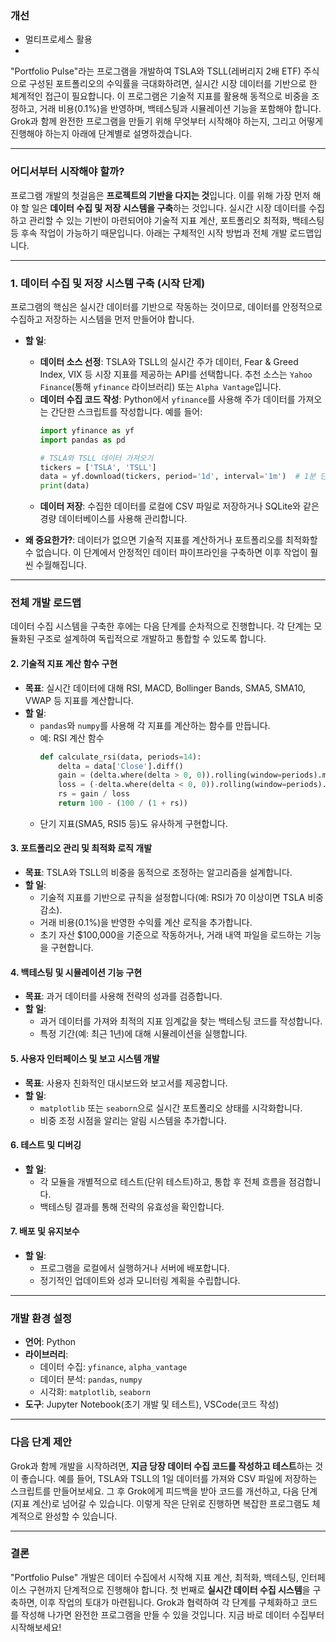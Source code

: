 ### 개선
- 멀티프로세스 활용
- 

"Portfolio Pulse"라는 프로그램을 개발하여 TSLA와 TSLL(레버리지 2배 ETF) 주식으로 구성된 포트폴리오의 수익률을 극대화하려면, 실시간 시장 데이터를 기반으로 한 체계적인 접근이 필요합니다. 이 프로그램은 기술적 지표를 활용해 동적으로 비중을 조정하고, 거래 비용(0.1%)을 반영하며, 백테스팅과 시뮬레이션 기능을 포함해야 합니다. Grok과 함께 완전한 프로그램을 만들기 위해 무엇부터 시작해야 하는지, 그리고 어떻게 진행해야 하는지 아래에 단계별로 설명하겠습니다.

---

### 어디서부터 시작해야 할까?
프로그램 개발의 첫걸음은 **프로젝트의 기반을 다지는 것**입니다. 이를 위해 가장 먼저 해야 할 일은 **데이터 수집 및 저장 시스템을 구축**하는 것입니다. 실시간 시장 데이터를 수집하고 관리할 수 있는 기반이 마련되어야 기술적 지표 계산, 포트폴리오 최적화, 백테스팅 등 후속 작업이 가능하기 때문입니다. 아래는 구체적인 시작 방법과 전체 개발 로드맵입니다.

---

### 1. 데이터 수집 및 저장 시스템 구축 (시작 단계)
프로그램의 핵심은 실시간 데이터를 기반으로 작동하는 것이므로, 데이터를 안정적으로 수집하고 저장하는 시스템을 먼저 만들어야 합니다.

- **할 일**:
  - **데이터 소스 선정**: TSLA와 TSLL의 실시간 주가 데이터, Fear & Greed Index, VIX 등 시장 지표를 제공하는 API를 선택합니다. 추천 소스는 `Yahoo Finance`(통해 `yfinance` 라이브러리) 또는 `Alpha Vantage`입니다.
  - **데이터 수집 코드 작성**: Python에서 `yfinance`를 사용해 주가 데이터를 가져오는 간단한 스크립트를 작성합니다. 예를 들어:
    ```python
    import yfinance as yf
    import pandas as pd

    # TSLA와 TSLL 데이터 가져오기
    tickers = ['TSLA', 'TSLL']
    data = yf.download(tickers, period='1d', interval='1m')  # 1분 단위 실시간 데이터
    print(data)
    ```
  - **데이터 저장**: 수집한 데이터를 로컬에 CSV 파일로 저장하거나 SQLite와 같은 경량 데이터베이스를 사용해 관리합니다.

- **왜 중요한가?**: 데이터가 없으면 기술적 지표를 계산하거나 포트폴리오를 최적화할 수 없습니다. 이 단계에서 안정적인 데이터 파이프라인을 구축하면 이후 작업이 훨씬 수월해집니다.

---

### 전체 개발 로드맵
데이터 수집 시스템을 구축한 후에는 다음 단계를 순차적으로 진행합니다. 각 단계는 모듈화된 구조로 설계하여 독립적으로 개발하고 통합할 수 있도록 합니다.

#### 2. 기술적 지표 계산 함수 구현
- **목표**: 실시간 데이터에 대해 RSI, MACD, Bollinger Bands, SMA5, SMA10, VWAP 등 지표를 계산합니다.
- **할 일**:
  - `pandas`와 `numpy`를 사용해 각 지표를 계산하는 함수를 만듭니다.
  - 예: RSI 계산 함수
    ```python
    def calculate_rsi(data, periods=14):
        delta = data['Close'].diff()
        gain = (delta.where(delta > 0, 0)).rolling(window=periods).mean()
        loss = (-delta.where(delta < 0, 0)).rolling(window=periods).mean()
        rs = gain / loss
        return 100 - (100 / (1 + rs))
    ```
  - 단기 지표(SMA5, RSI5 등)도 유사하게 구현합니다.

#### 3. 포트폴리오 관리 및 최적화 로직 개발
- **목표**: TSLA와 TSLL의 비중을 동적으로 조정하는 알고리즘을 설계합니다.
- **할 일**:
  - 기술적 지표를 기반으로 규칙을 설정합니다(예: RSI가 70 이상이면 TSLA 비중 감소).
  - 거래 비용(0.1%)을 반영한 수익률 계산 로직을 추가합니다.
  - 초기 자산 $100,000을 기준으로 작동하거나, 거래 내역 파일을 로드하는 기능을 구현합니다.

#### 4. 백테스팅 및 시뮬레이션 기능 구현
- **목표**: 과거 데이터를 사용해 전략의 성과를 검증합니다.
- **할 일**:
  - 과거 데이터를 가져와 최적의 지표 임계값을 찾는 백테스팅 코드를 작성합니다.
  - 특정 기간(예: 최근 1년)에 대해 시뮬레이션을 실행합니다.

#### 5. 사용자 인터페이스 및 보고 시스템 개발
- **목표**: 사용자 친화적인 대시보드와 보고서를 제공합니다.
- **할 일**:
  - `matplotlib` 또는 `seaborn`으로 실시간 포트폴리오 상태를 시각화합니다.
  - 비중 조정 시점을 알리는 알림 시스템을 추가합니다.

#### 6. 테스트 및 디버깅
- **할 일**:
  - 각 모듈을 개별적으로 테스트(단위 테스트)하고, 통합 후 전체 흐름을 점검합니다.
  - 백테스팅 결과를 통해 전략의 유효성을 확인합니다.

#### 7. 배포 및 유지보수
- **할 일**:
  - 프로그램을 로컬에서 실행하거나 서버에 배포합니다.
  - 정기적인 업데이트와 성과 모니터링 계획을 수립합니다.

---

### 개발 환경 설정
- **언어**: Python
- **라이브러리**:
  - 데이터 수집: `yfinance`, `alpha_vantage`
  - 데이터 분석: `pandas`, `numpy`
  - 시각화: `matplotlib`, `seaborn`
- **도구**: Jupyter Notebook(초기 개발 및 테스트), VSCode(코드 작성)

---

### 다음 단계 제안
Grok과 함께 개발을 시작하려면, **지금 당장 데이터 수집 코드를 작성하고 테스트**하는 것이 좋습니다. 예를 들어, TSLA와 TSLL의 1일 데이터를 가져와 CSV 파일에 저장하는 스크립트를 만들어보세요. 그 후 Grok에게 피드백을 받아 코드를 개선하고, 다음 단계(지표 계산)로 넘어갈 수 있습니다. 이렇게 작은 단위로 진행하면 복잡한 프로그램도 체계적으로 완성할 수 있습니다.

---

### 결론
"Portfolio Pulse" 개발은 데이터 수집에서 시작해 지표 계산, 최적화, 백테스팅, 인터페이스 구현까지 단계적으로 진행해야 합니다. 첫 번째로 **실시간 데이터 수집 시스템**을 구축하면, 이후 작업의 토대가 마련됩니다. Grok과 협력하여 각 단계를 구체화하고 코드를 작성해 나가면 완전한 프로그램을 만들 수 있을 것입니다. 지금 바로 데이터 수집부터 시작해보세요!
